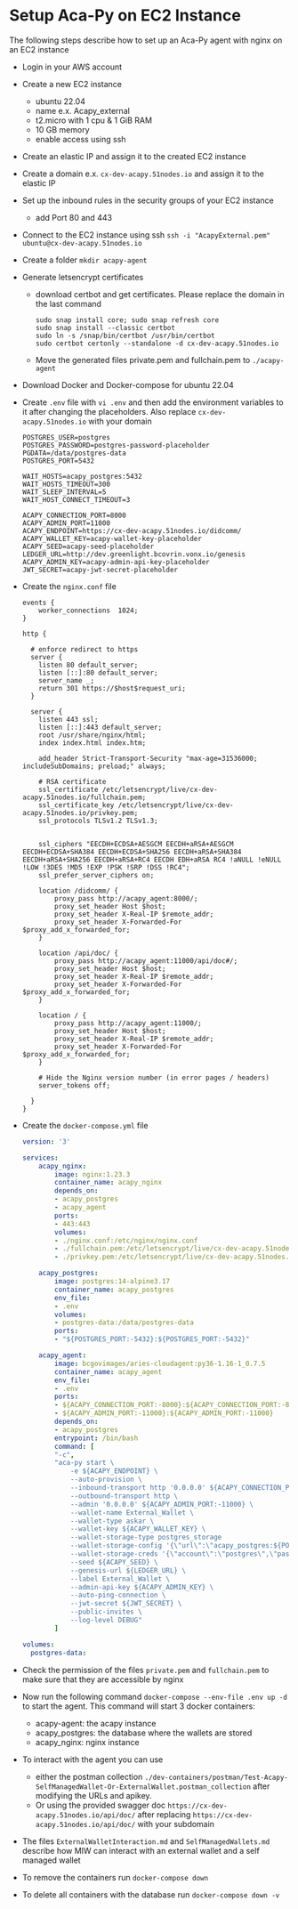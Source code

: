 # Setup Aca-Py on EC2 Instance

The following steps describe how to set up an Aca-Py agent with nginx on an EC2 instance

- Login in your AWS account
- Create a new EC2 instance
  - ubuntu 22.04
  - name e.x. Acapy_external
  - t2.micro with 1 cpu & 1 GiB RAM
  - 10 GB memory
  - enable access using ssh 
- Create an elastic IP and assign it to the created EC2 instance
- Create a domain e.x. `cx-dev-acapy.51nodes.io` and assign it to the elastic IP
- Set up the inbound rules in the security groups of your EC2 instance
   * add Port 80 and 443
- Connect to the EC2 instance using ssh `ssh -i "AcapyExternal.pem" ubuntu@cx-dev-acapy.51nodes.io`
- Create a folder `mkdir acapy-agent`
- Generate letsencrypt certificates
    - download certbot and get certificates. Please replace the domain in the last command
        ```
        sudo snap install core; sudo snap refresh core
        sudo snap install --classic certbot
        sudo ln -s /snap/bin/certbot /usr/bin/certbot
        sudo certbot certonly --standalone -d cx-dev-acapy.51nodes.io
        ```
    - Move the generated files private.pem and fullchain.pem to `./acapy-agent`
- Download Docker and Docker-compose for ubuntu 22.04
- Create `.env` file with `vi .env` and then add the environment variables to it after changing the placeholders. Also replace `cx-dev-acapy.51nodes.io` with your domain
    ```
    POSTGRES_USER=postgres
    POSTGRES_PASSWORD=postgres-password-placeholder
    PGDATA=/data/postgres-data
    POSTGRES_PORT=5432

    WAIT_HOSTS=acapy_postgres:5432
    WAIT_HOSTS_TIMEOUT=300
    WAIT_SLEEP_INTERVAL=5
    WAIT_HOST_CONNECT_TIMEOUT=3

    ACAPY_CONNECTION_PORT=8000
    ACAPY_ADMIN_PORT=11000
    ACAPY_ENDPOINT=https://cx-dev-acapy.51nodes.io/didcomm/
    ACAPY_WALLET_KEY=acapy-wallet-key-placeholder
    ACAPY_SEED=acapy-seed-placeholder
    LEDGER_URL=http://dev.greenlight.bcovrin.vonx.io/genesis
    ACAPY_ADMIN_KEY=acapy-admin-api-key-placeholder
    JWT_SECRET=acapy-jwt-secret-placeholder
    ```

- Create the `nginx.conf` file
    ```
    events {
        worker_connections  1024;
    }

    http {

      # enforce redirect to https
      server {
        listen 80 default_server;
        listen [::]:80 default_server;
        server_name _;
        return 301 https://$host$request_uri;
      }

      server {
        listen 443 ssl;
        listen [::]:443 default_server;
        root /usr/share/nginx/html;
        index index.html index.htm;

        add_header Strict-Transport-Security "max-age=31536000; includeSubDomains; preload;" always;

        # RSA certificate
        ssl_certificate /etc/letsencrypt/live/cx-dev-acapy.51nodes.io/fullchain.pem;
        ssl_certificate_key /etc/letsencrypt/live/cx-dev-acapy.51nodes.io/privkey.pem;
        ssl_protocols TLSv1.2 TLSv1.3;


        ssl_ciphers "EECDH+ECDSA+AESGCM EECDH+aRSA+AESGCM EECDH+ECDSA+SHA384 EECDH+ECDSA+SHA256 EECDH+aRSA+SHA384 EECDH+aRSA+SHA256 EECDH+aRSA+RC4 EECDH EDH+aRSA RC4 !aNULL !eNULL !LOW !3DES !MD5 !EXP !PSK !SRP !DSS !RC4";
        ssl_prefer_server_ciphers on;

        location /didcomm/ {
            proxy_pass http://acapy_agent:8000/;
            proxy_set_header Host $host;
            proxy_set_header X-Real-IP $remote_addr;
            proxy_set_header X-Forwarded-For $proxy_add_x_forwarded_for;
        }

        location /api/doc/ {
            proxy_pass http://acapy_agent:11000/api/doc#/;
            proxy_set_header Host $host;
            proxy_set_header X-Real-IP $remote_addr;
            proxy_set_header X-Forwarded-For $proxy_add_x_forwarded_for;
        }

        location / {
            proxy_pass http://acapy_agent:11000/;
            proxy_set_header Host $host;
            proxy_set_header X-Real-IP $remote_addr;
            proxy_set_header X-Forwarded-For $proxy_add_x_forwarded_for;
        }

        # Hide the Nginx version number (in error pages / headers)
        server_tokens off;

      }
    }
    ```

- Create the `docker-compose.yml` file
    ```yml
    version: '3'

    services:
        acapy_nginx:
            image: nginx:1.23.3
            container_name: acapy_nginx
            depends_on:
            - acapy_postgres
            - acapy_agent
            ports:
            - 443:443
            volumes:
            - ./nginx.conf:/etc/nginx/nginx.conf
            - ./fullchain.pem:/etc/letsencrypt/live/cx-dev-acapy.51nodes.io/fullchain.pem
            - ./privkey.pem:/etc/letsencrypt/live/cx-dev-acapy.51nodes.io/privkey.pem

        acapy_postgres:
            image: postgres:14-alpine3.17
            container_name: acapy_postgres
            env_file:
            - .env
            volumes:
            - postgres-data:/data/postgres-data
            ports:
            - "${POSTGRES_PORT:-5432}:${POSTGRES_PORT:-5432}"

        acapy_agent:
            image: bcgovimages/aries-cloudagent:py36-1.16-1_0.7.5
            container_name: acapy_agent
            env_file:
            - .env
            ports:
            - ${ACAPY_CONNECTION_PORT:-8000}:${ACAPY_CONNECTION_PORT:-8000}
            - ${ACAPY_ADMIN_PORT:-11000}:${ACAPY_ADMIN_PORT:-11000}
            depends_on:
            - acapy_postgres
            entrypoint: /bin/bash
            command: [
            "-c",
            "aca-py start \
                -e ${ACAPY_ENDPOINT} \
                --auto-provision \
                --inbound-transport http '0.0.0.0' ${ACAPY_CONNECTION_PORT:-8000} \
                --outbound-transport http \
                --admin '0.0.0.0' ${ACAPY_ADMIN_PORT:-11000} \
                --wallet-name External_Wallet \
                --wallet-type askar \
                --wallet-key ${ACAPY_WALLET_KEY} \
                --wallet-storage-type postgres_storage
                --wallet-storage-config '{\"url\":\"acapy_postgres:${POSTGRES_PORT:-5432}\",\"max_connections\":5}'
                --wallet-storage-creds '{\"account\":\"postgres\",\"password\":\"${POSTGRES_PASSWORD}\",\"admin_account\":\"postgres\",\"admin_password\":\"${POSTGRES_PASSWORD}\"}'
                --seed ${ACAPY_SEED} \
                --genesis-url ${LEDGER_URL} \
                --label External_Wallet \
                --admin-api-key ${ACAPY_ADMIN_KEY} \
                --auto-ping-connection \
                --jwt-secret ${JWT_SECRET} \
                --public-invites \
                --log-level DEBUG"
            ]

    volumes:
      postgres-data:

    ```
- Check the permission of the files `private.pem` and `fullchain.pem` to make sure that they are accessible by nginx
- Now run the following command `docker-compose --env-file .env up -d` to start the agent. This command will start 3 docker containers:
    
    * acapy-agent: the acapy instance
    * acapy_postgres: the database where the wallets are stored
    * acapy_nginx: nginx instance

- To interact with the agent you can use
  * either the postman collection `./dev-containers/postman/Test-Acapy-SelfManagedWallet-Or-ExternalWallet.postman_collection` after modifying the URLs and apikey.
  * Or using the provided swagger doc `https://cx-dev-acapy.51nodes.io/api/doc/` after replacing `https://cx-dev-acapy.51nodes.io/api/doc/` with your subdomain
- The files `ExternalWalletInteraction.md` and `SelfManagedWallets.md` describe how MIW can interact with an external wallet and a self managed wallet
- To remove the containers run `docker-compose down`
- To delete all containers with the database run `docker-compose down -v`
